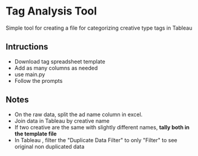 # Tag Analysis Tool

Simple tool for creating a file for categorizing creative type tags in Tableau




## Intructions
- Download tag spreadsheet template
- Add as many columns as needed
- use main.py
- Follow the prompts

## Notes
- On the raw data, split the ad name column in excel.
- Join data in Tableau by creative name
- If two creative are the same with slightly different names, **tally both in the template file**
- In Tableau , filter the "Duplicate Data Filter" to only "Filter" to see original non duplicated data
